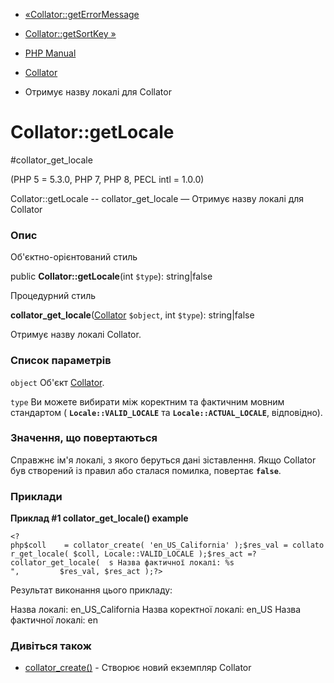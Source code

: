 - [«Collator::getErrorMessage](collator.geterrormessage.md)
- [Collator::getSortKey »](collator.getsortkey.md)

- [PHP Manual](index.md)
- [Collator](class.collator.md)
- Отримує назву локалі для Collator

# Collator::getLocale

#collator_get_locale

(PHP 5 = 5.3.0, PHP 7, PHP 8, PECL intl = 1.0.0)

Collator::getLocale -- collator_get_locale — Отримує назву локалі
для Collator

### Опис

Об'єктно-орієнтований стиль

public **Collator::getLocale**(int `$type`): string\|false

Процедурний стиль

**collator_get_locale**([Collator](class.collator.md) `$object`, int
`$type`): string\|false

Отримує назву локалі Collator.

### Список параметрів

`object`
Об'єкт [Collator](class.collator.md).

`type`
Ви можете вибирати між коректним та фактичним мовним стандартом (
**`Locale::VALID_LOCALE`** та **`Locale::ACTUAL_LOCALE`**,
відповідно).

### Значення, що повертаються

Справжнє ім'я локалі, з якого беруться дані зіставлення. Якщо
Collator був створений із правил або сталася помилка, повертає
**`false`**.

### Приклади

**Приклад #1 **collator_get_locale()** example**

` <?php$coll    = collator_create( 'en_US_California' );$res_val = collator_get_locale( $coll, Locale::VALID_LOCALE );$res_act =?collator_get_locale(  s
Назва фактичної локалі: %s
",         $res_val, $res_act );?> `

Результат виконання цього прикладу:

Назва локалі: en_US_California
Назва коректної локалі: en_US
Назва фактичної локалі: en

### Дивіться також

- [collator_create()](collator.create.md) - Створює новий екземпляр
Collator
